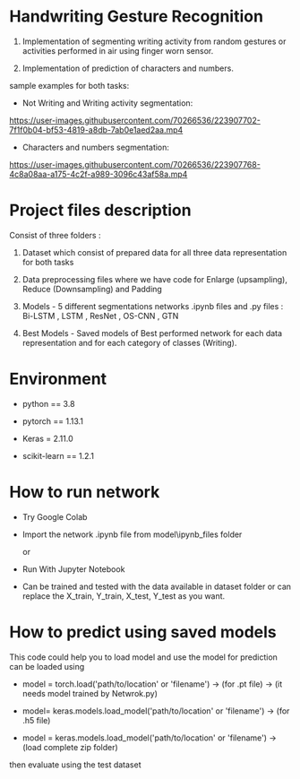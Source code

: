 # Handwriting Gesture Recognition

1) Implementation of segmenting writing activity from random gestures or activities performed in air using finger worn sensor.
 
2) Implementation of prediction of characters and numbers.

sample examples for both tasks:


* Not Writing and Writing activity segmentation:


https://user-images.githubusercontent.com/70266536/223907702-7f1f0b04-bf53-4819-a8db-7ab0e1aed2aa.mp4



* Characters and numbers segmentation:


 
https://user-images.githubusercontent.com/70266536/223907768-4c8a08aa-a175-4c2f-a989-3096c43af58a.mp4



# Project files description

Consist of three folders :

1) Dataset which consist of prepared data for all three data representation for both tasks 
 
2) Data preprocessing files where we have code for Enlarge (upsampling), Reduce (Downsampling) and Padding

3) Models - 5 different segmentations networks .ipynb files and .py files : Bi-LSTM , LSTM , ResNet , OS-CNN , GTN 

4) Best Models - Saved models of Best performed network for each data representation and for each category of classes (Writing).

# Environment

* python == 3.8

* pytorch == 1.13.1

* Keras = 2.11.0

* scikit-learn == 1.2.1

# How to run network

* Try Google Colab

* Import the network .ipynb file from model\ipynb_files folder

  or

* Run With Jupyter Notebook

* Can be trained and tested with the data available in dataset folder or can replace the X_train, Y_train, X_test, Y_test as you want.

# How to predict using saved models

This code could help you to load model and use the model for prediction
can be loaded using 

* model = torch.load('path/to/location' or 'filename') -> (for .pt file) -> (it needs model trained by Netwrok.py)
 
* model= keras.models.load_model('path/to/location' or 'filename') -> (for .h5 file)
 
* model = keras.models.load_model('path/to/location' or 'filename') -> (load complete zip folder)

then evaluate using the test dataset 


